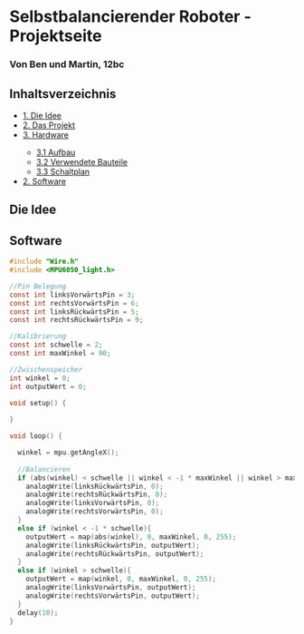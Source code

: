 <h1>Selbstbalancierender Roboter - Projektseite</h1>

<h3>Von Ben und Martin, 12bc</h3>

<h2>Inhaltsverzeichnis</h2>

<ul style="list-stlye-type:none">
    <li><a href="#1">1. Die Idee</a></li>
    <li><a href="#proj">2. Das Projekt</a></li>
    <li><a href="#hard">3. Hardware</a></li>
    <ul>
        <li><a href="#aufb">3.1 Aufbau</a></li>
        <li><a href="#teil">3.2 Verwendete Bauteile</a></li>
        <li><a href="#schalt">3.3 Schaltplan</a></li>
    </ul>
    <li><a href="#soft">2. Software</a></li>
</ul>

<h2 id="1">Die Idee</h2>


<h2 id="soft">Software</h2>

```c
#include "Wire.h"
#include <MPU6050_light.h>

//Pin Belegung
const int linksVorwärtsPin = 3;
const int rechtsVorwärtsPin = 6;
const int linksRückwärtsPin = 5;
const int rechtsRückwärtsPin = 9;

//Kalibrierung
const int schwelle = 2;
const int maxWinkel = 90;

//Zwischenspeicher
int winkel = 0;
int outputWert = 0;

void setup() {
  
}

void loop() {

  winkel = mpu.getAngleX();
  
  //Balancieren
  if (abs(winkel) < schwelle || winkel < -1 * maxWinkel || winkel > maxWinkel){
    analogWrite(linksRückwärtsPin, 0);
    analogWrite(rechtsRückwärtsPin, 0);
    analogWrite(linksVorwärtsPin, 0);
    analogWrite(rechtsVorwärtsPin, 0);
  }
  else if (winkel < -1 * schwelle){
    outputWert = map(abs(winkel), 0, maxWinkel, 0, 255);
    analogWrite(linksRückwärtsPin, outputWert);
    analogWrite(rechtsRückwärtsPin, outputWert);
  }
  else if (winkel > schwelle){
    outputWert = map(winkel, 0, maxWinkel, 0, 255);
    analogWrite(linksVorwärtsPin, outputWert);
    analogWrite(rechtsVorwärtsPin, outputWert);
  }
  delay(10);
}
```

